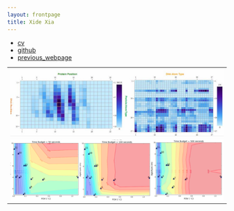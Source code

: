 ```yaml
---
layout: frontpage
title: Xide Xia
---
```


<div class="navbar">
<div class="navbar-inner">
<ul class="nav">
<li><a href="{{ BASE_PATH }}/assets/xide_xia_cv_bu.pdf">cv</a></li>
<li><a href="https://github.com/xidexia">github</a></li>
<li><a href="http://scholar.harvard.edu/xidexia">previous_webpage</a></li>
</ul>
</div>
</div>

<table class="wide">
<tr>
<td class="left">
<a href="http://staging.proteindna.hms.harvard.edu/Global.aspx?ID=0">
<img src="assets/publpics/pro_pos.png" alt="R/qtlcharts example" title="R/qtlcharts example"/>
</a>
</td>
</tr>
<tr>
<td class="left">
<a href="http://scholar.harvard.edu/files/xidexia/files/cbal.pdf?m=1454015422">
<img src="assets/publpics/al.png" alt="Broman et al. (2013) Fig 7" title="Broman et al. (2013) Fig 7"/>
</a>
</td>
</tr>
</table>


